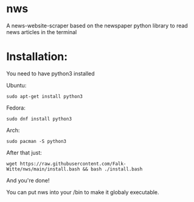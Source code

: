 # nws

A news-website-scraper based on the newspaper python library to read news
articles in the terminal

# Installation:

You need to have python3 installed

Ubuntu:

    sudo apt-get install python3

Fedora:

    sudo dnf install python3

Arch:

    sudo pacman -S python3

After that just:

    wget https://raw.githubusercontent.com/Falk-Witte/nws/main/install.bash && bash ./install.bash

And you're done!

You can put nws into your /bin to make it globaly executable.
